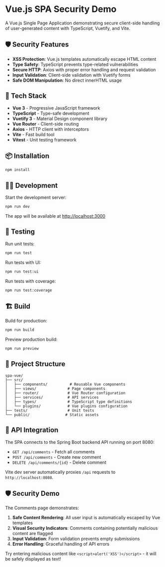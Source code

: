 # Vue.js SPA Security Demo

A Vue.js Single Page Application demonstrating secure client-side handling of user-generated content with TypeScript, Vuetify, and Vite.

## 🛡️ Security Features

- **XSS Protection**: Vue.js templates automatically escape HTML content
- **Type Safety**: TypeScript prevents type-related vulnerabilities
- **Secure HTTP**: Axios with proper error handling and request validation
- **Input Validation**: Client-side validation with Vuetify forms
- **Safe DOM Manipulation**: No direct innerHTML usage

## 🚀 Tech Stack

- **Vue 3** - Progressive JavaScript framework
- **TypeScript** - Type-safe development
- **Vuetify 3** - Material Design component library
- **Vue Router** - Client-side routing
- **Axios** - HTTP client with interceptors
- **Vite** - Fast build tool
- **Vitest** - Unit testing framework

## 📦 Installation

```bash
npm install
```

## 🏃‍♂️ Development

Start the development server:

```bash
npm run dev
```

The app will be available at [http://localhost:3000](http://localhost:3000)

## 🧪 Testing

Run unit tests:

```bash
npm run test
```

Run tests with UI:

```bash
npm run test:ui
```

Run tests with coverage:

```bash
npm run test:coverage
```

## 🏗️ Build

Build for production:

```bash
npm run build
```

Preview production build:

```bash
npm run preview
```

## 📁 Project Structure

```
spa-vue/
├── src/
│   ├── components/          # Reusable Vue components
│   ├── views/              # Page components
│   ├── router/             # Vue Router configuration
│   ├── services/           # API services
│   ├── types/              # TypeScript type definitions
│   └── plugins/            # Vue plugins configuration
├── tests/                  # Unit tests
└── public/                # Static assets
```

## 🔗 API Integration

The SPA connects to the Spring Boot backend API running on port 8080:

- `GET /api/comments` - Fetch all comments
- `POST /api/comments` - Create new comment
- `DELETE /api/comments/{id}` - Delete comment

Vite dev server automatically proxies `/api` requests to `http://localhost:8080`.

## 🛡️ Security Demo

The Comments page demonstrates:

1. **Safe Content Rendering**: All user input is automatically escaped by Vue templates
2. **Visual Security Indicators**: Comments containing potentially malicious content are flagged
3. **Input Validation**: Form validation prevents empty submissions
4. **Error Handling**: Graceful handling of API errors

Try entering malicious content like `<script>alert('XSS')</script>` - it will be safely displayed as text!